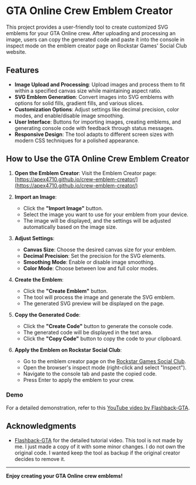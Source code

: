 # GTA Online Crew Emblem Creator

This project provides a user-friendly tool to create customized SVG emblems for your GTA Online crew. After uploading and processing an image, users can copy the generated code and paste it into the console in inspect mode on the emblem creator page on Rockstar Games' Social Club website.

## Features

- **Image Upload and Processing**: Upload images and process them to fit within a specified canvas size while maintaining aspect ratio.
- **SVG Emblem Generation**: Convert images into SVG emblems with options for solid fills, gradient fills, and various slices.
- **Customization Options**: Adjust settings like decimal precision, color modes, and enable/disable image smoothing.
- **User Interface**: Buttons for importing images, creating emblems, and generating console code with feedback through status messages.
- **Responsive Design**: The tool adapts to different screen sizes with modern CSS techniques for a polished appearance.

## How to Use the GTA Online Crew Emblem Creator

1. **Open the Emblem Creator**:
   Visit the Emblem Creator page: [https://apex4710.github.io/crew-emblem-creator/](https://apex4710.github.io/crew-emblem-creator/)

2. **Import an Image**:

   - Click the **"Import Image"** button.
   - Select the image you want to use for your emblem from your device.
   - The image will be displayed, and the settings will be adjusted automatically based on the image size.

3. **Adjust Settings**:

   - **Canvas Size**: Choose the desired canvas size for your emblem.
   - **Decimal Precision**: Set the precision for the SVG elements.
   - **Smoothing Mode**: Enable or disable image smoothing.
   - **Color Mode**: Choose between low and full color modes.

4. **Create the Emblem**:

   - Click the **"Create Emblem"** button.
   - The tool will process the image and generate the SVG emblem.
   - The generated SVG preview will be displayed on the page.

5. **Copy the Generated Code**:

   - Click the **"Create Code"** button to generate the console code.
   - The generated code will be displayed in the text area.
   - Click the **"Copy Code"** button to copy the code to your clipboard.

6. **Apply the Emblem on Rockstar Social Club**:
   - Go to the emblem creator page on the [Rockstar Games Social Club](https://socialclub.rockstargames.com/crew).
   - Open the browser's inspect mode (right-click and select "Inspect").
   - Navigate to the console tab and paste the copied code.
   - Press Enter to apply the emblem to your crew.

### Demo

For a detailed demonstration, refer to this [YouTube video by Flashback-GTA](https://www.youtube.com/watch?v=bGI88KDaKmY).

## Acknowledgments

- [Flashback-GTA](https://www.youtube.com/user/FlashbackGTA) for the detailed tutorial video. This tool is not made by me. I just made a copy of it with some minor changes. I do not own the original code. I wanted keep the tool as backup if the original creator decides to remove it.

---

**Enjoy creating your GTA Online crew emblems!**
